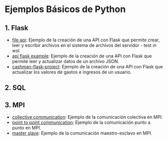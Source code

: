 # Ejemplos Básicos de Python

## 1. Flask

- [file api](flask/file_api): Ejemplo de la creación de una API con Flask que permite crear, leer y escribir archivos en el sistema de archivos del servidor - test in wsl.
- [api flask example](flask/api_flask_example): Ejemplo de la creación de una API con Flask que permite leer y actualizar datos de un archivo JSON.
- [cashman-flask-project](flask/cashman-flask-project): Ejemplo de la creación de una API con Flask que actualizar los valores de gastos e ingresos de un usuario.

## 2. SQL


## 3. MPI

- [collective communication](mpi/collective_com): Ejemplo de la comunicación colectiva en MPI.
- [point to point communication](mpi/point2point_com): Ejemplo de la comunicación punto a punto en MPI.
- [master slave](mpi/master_slave): Ejemplo de la comunicación maestro-esclavo en MPI.